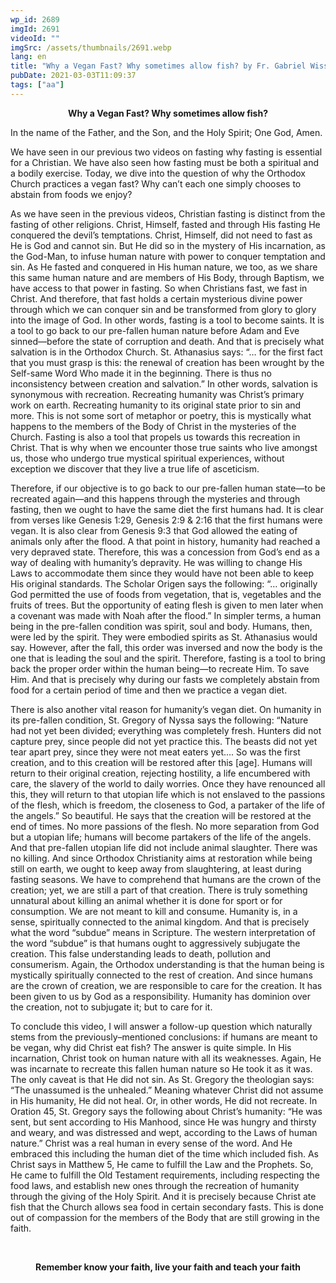 ```yaml
---
wp_id: 2689
imgId: 2691
videoId: ""
imgSrc: /assets/thumbnails/2691.webp
lang: en
title: "Why a Vegan Fast? Why sometimes allow fish? by Fr. Gabriel Wissa"
pubDate: 2021-03-03T11:09:37
tags: ["aa"]
---
```


<p style="text-align: center;"><strong>Why a Vegan Fast? Why sometimes allow fish?</strong></p>
<p><span data-contrast="auto">In the name of the Father, and the Son, and the Holy Spirit; One God, Amen. </span></p>
<p><span data-contrast="auto">We have </span><span data-contrast="auto">seen in our previous </span><span data-contrast="auto">two </span><span data-contrast="auto">videos on fasting</span><span data-contrast="auto"> why fasting is essential </span><span data-contrast="auto">for a Christian. W</span><span data-contrast="auto">e </span><span data-contrast="auto">have also seen </span><span data-contrast="auto">how fasting must </span><span data-contrast="auto">be </span><span data-contrast="auto">both a spiritual and </span><span data-contrast="auto">a </span><span data-contrast="auto">bodily exercise. Today, we </span><span data-contrast="auto">dive</span><span data-contrast="auto"> into </span><span data-contrast="auto">the question of </span><span data-contrast="auto">why</span><span data-contrast="auto"> the Orthodox Church </span><span data-contrast="auto">practices </span><span data-contrast="auto">a </span><span data-contrast="auto">vegan </span><span data-contrast="auto">fast</span><span data-contrast="auto">?</span> <span data-contrast="auto">Why </span><span data-contrast="auto">can’t </span><span data-contrast="auto">each one</span> <span data-contrast="auto">simply</span><span data-contrast="auto"> choose</span><span data-contrast="auto">s</span><span data-contrast="auto"> to abstain from foods </span><span data-contrast="auto">we</span> <span data-contrast="auto">enjoy</span><span data-contrast="auto">? </span><span data-ccp-props="{&quot;201341983&quot;:0,&quot;335559739&quot;:200,&quot;335559740&quot;:276}"> </span></p>
<p><span data-contrast="auto">As we have seen in the previous videos</span><span data-contrast="auto">, </span><span data-contrast="auto">Christian fasting is distinct from the fasting of other religions</span><span data-contrast="auto">. Christ, Himself, fasted and through His fasting He conquered </span><span data-contrast="auto">the devil’s </span><span data-contrast="auto">temptations. Christ, Himself, did not need to fast as He</span><span data-contrast="auto"> is God and</span><span data-contrast="auto"> cannot sin. </span><span data-contrast="auto">But He did so </span><span data-contrast="auto">in the mystery of His incarnation, </span><span data-contrast="auto">as the </span><span data-contrast="auto">God-Man</span><span data-contrast="auto">,</span><span data-contrast="auto"> to </span><span data-contrast="auto">infuse </span><span data-contrast="auto">human nature with </span><span data-contrast="auto">power to </span><span data-contrast="auto">conquer </span><span data-contrast="auto">temptation and </span><span data-contrast="auto">sin. </span><span data-contrast="auto">As He fasted and conquered in His human nature, we too</span><span data-contrast="auto">, </span><span data-contrast="auto">as</span><span data-contrast="auto"> we share this same human nature and are members of His </span><span data-contrast="auto">Body</span><span data-contrast="auto">,</span><span data-contrast="auto"> through Baptism</span><span data-contrast="auto">, we</span><span data-contrast="auto"> have access to that </span><span data-contrast="auto">power</span><span data-contrast="auto"> in fasting</span><span data-contrast="auto">. </span><span data-contrast="auto">So when Christians fast, we fast in Christ.</span> <span data-contrast="auto">And therefore, that fast hol</span><span data-contrast="auto">d</span><span data-contrast="auto">s a certain </span><span data-contrast="auto">mysterious divine power</span><span data-contrast="auto"> through which we can conquer sin and be transformed from glory to glory in</span><span data-contrast="auto">to</span><span data-contrast="auto"> the </span><span data-contrast="auto">image </span><span data-contrast="auto">of God</span><span data-contrast="auto">. </span><span data-contrast="auto">In other words, fasting is a tool to become saints. It is a tool to go back </span><span data-contrast="auto">to our pre-fallen human nature before Adam and Eve sinned</span><span data-contrast="auto">—b</span><span data-contrast="auto">efore </span><span data-contrast="auto">the state of </span><span data-contrast="auto">corruption and death. </span><span data-contrast="auto">And that is precisely what salvation is in the Orthodox Church. St. Athanasius says: “</span><span data-contrast="auto">… for the first fact that you must grasp is this: the renewal of creation has been wrought by the Self-same Word Who made it in the beginning. There is thus no inconsistency between creation and salvation.</span><span data-contrast="auto">”</span><span data-contrast="auto"> In other words, salvation is </span><span data-contrast="auto">synonymous with </span><span data-contrast="auto">recreation. </span><span data-contrast="auto">Recreating humanity was Christ’s </span><span data-contrast="auto">primary</span><span data-contrast="auto"> work on earth</span><span data-contrast="auto">. Recreating humanity to its original state prior to sin</span><span data-contrast="auto"> and more</span><span data-contrast="auto">. </span><span data-contrast="auto">This is not some sort of metaphor or poetry, this is mystically what happens to </span><span data-contrast="auto">the members of the Body of Christ in the mysteries of the Church</span><span data-contrast="auto">. F</span><span data-contrast="auto">asting </span><span data-contrast="auto">is a</span><span data-contrast="auto">lso a</span><span data-contrast="auto"> tool that propels </span><span data-contrast="auto">us </span><span data-contrast="auto">towards this </span><span data-contrast="auto">recreation</span><span data-contrast="auto"> in Christ</span><span data-contrast="auto">. That is why when we encounter those </span><span data-contrast="auto">true </span><span data-contrast="auto">saints who l</span><span data-contrast="auto">i</span><span data-contrast="auto">ve amongst us</span><span data-contrast="auto">, those</span> <span data-contrast="auto">who </span><span data-contrast="auto">undergo</span> <span data-contrast="auto">true mystical spiritual experiences</span><span data-contrast="auto">, without exception we discover that they live a true life of asceticism. </span><span data-ccp-props="{&quot;201341983&quot;:0,&quot;335559739&quot;:200,&quot;335559740&quot;:276}"> </span></p>
<p><span data-contrast="auto">Therefore</span><span data-contrast="auto">, if our objective is to </span><span data-contrast="auto">go back to our pre-fallen human state</span><span data-contrast="auto">—to </span><span data-contrast="auto">be recreated again</span><span data-contrast="auto">—and </span><span data-contrast="auto">this happens through the mysteries and through fasting, then we ought to </span><span data-contrast="auto">have</span><span data-contrast="auto"> the same </span><span data-contrast="auto">diet</span><span data-contrast="auto"> the first humans had. It is clear from </span><span data-contrast="auto">verses like Genesis 1:29, </span><span data-contrast="auto">Genesis 2:9 &amp; 2:16</span> <span data-contrast="auto">that the first humans were vegan. It is also clear</span><span data-contrast="auto"> from Genesis 9:3 that</span> <span data-contrast="auto">God allowed the eating of animals </span><span data-contrast="auto">only after the flood. </span><span data-contrast="auto">A that point in </span><span data-contrast="auto">history</span><span data-contrast="auto">, humanity had reached a very depraved state. </span><span data-contrast="auto">Therefore, t</span><span data-contrast="auto">his was a concession </span><span data-contrast="auto">from</span><span data-contrast="auto"> Go</span><span data-contrast="auto">d’s end</span> <span data-contrast="auto">as a way of dealing with </span><span data-contrast="auto">humanity’s depravity.</span> <span data-contrast="auto">He was willing to change His Laws to accommodate them since </span><span data-contrast="auto">they </span><span data-contrast="auto">would </span><span data-contrast="auto">have </span><span data-contrast="auto">not been able to keep His original standards</span><span data-contrast="auto">.</span> <span data-contrast="auto">The Scholar Origen says the following: “… </span><span data-contrast="auto">originally God permitted the use of foods from vegetation, that is, vegetables and the fruits of trees. But the opportunity of eating flesh is given to men later when a covenant was made with Noah after the flood.” </span><span data-contrast="auto">In </span><span data-contrast="auto">simpler terms</span><span data-contrast="auto">, a human</span><span data-contrast="auto"> being in the pre-fallen condition </span><span data-contrast="auto">was spirit, soul and body. Humans, then, were led by the spirit</span><span data-contrast="auto">. They were </span><span data-contrast="auto">embodied spirits as St. Athanasius would say. </span><span data-contrast="auto">However, after the fall, this order was inversed and now </span><span data-contrast="auto">the bod</span><span data-contrast="auto">y is the one that is leading the soul and the spirit. </span><span data-contrast="auto">Therefore, fasting is a tool to bring back the proper order within the huma</span><span data-contrast="auto">n being</span><span data-contrast="auto">—to </span><span data-contrast="auto">recreate Him. To save Him. </span><span data-contrast="auto">And that is precisely why </span><span data-contrast="auto">during our fasts we completely abstain from food for a certain </span><span data-contrast="auto">period</span> <span data-contrast="auto">of time </span><span data-contrast="auto">and then we practice a vegan diet. </span><span data-ccp-props="{&quot;201341983&quot;:0,&quot;335559739&quot;:160,&quot;335559740&quot;:259}"> </span></p>
<p><span data-contrast="auto">T</span><span data-contrast="auto">here is </span><span data-contrast="auto">also </span><span data-contrast="auto">another </span><span data-contrast="auto">vital</span><span data-contrast="auto"> reason </span><span data-contrast="auto">for </span><span data-contrast="auto">human</span><span data-contrast="auto">ity</span><span data-contrast="auto">’s</span> <span data-contrast="auto">vegan</span> <span data-contrast="auto">diet. </span><span data-contrast="auto">On humanity</span><span data-contrast="auto"> in its pre-fallen condition</span><span data-contrast="auto">,</span><span data-contrast="auto"> St. Gregory of Nyssa says the following: </span><span data-contrast="auto">“N</span><span data-contrast="auto">ature had not yet been divided; everything was completely fresh. Hunters did not capture prey, since people did not yet practice this. The beasts did not yet tear apart prey, since they were not meat eaters yet…. So was the first creation, and to this creation will be restored after this [age]. Humans will return to their original creation, rejecting hostility, a life encumbered with care, the slavery of the world to daily worries. Once they have renounced all this, they will return to that utopian life which is not enslaved to the passions of the flesh, which is freedom, the closeness to God, a partaker of the life of the angels.</span><span data-contrast="auto">”</span><span data-contrast="auto"> So beautiful. He says that </span><span data-contrast="auto">the creation will be restored at the end of times. </span><span data-contrast="auto">No more passions of the flesh. No more </span><span data-contrast="auto">separation</span><span data-contrast="auto"> from God but a utopian life</span><span data-contrast="auto">;</span><span data-contrast="auto"> humans will become partakers of the life of the angels. </span><span data-contrast="auto">And that </span><span data-contrast="auto">pre-fallen </span><span data-contrast="auto">utopian life did not include animal slaughter. There was no killing. </span><span data-contrast="auto">And since Orthodox Christianity aims at restoration while being still on </span><span data-contrast="auto">earth,</span><span data-contrast="auto"> we ought to </span><span data-contrast="auto">keep away from slaughtering, at least during fasting seasons.</span> <span data-contrast="auto">We have to comprehend that h</span><span data-contrast="auto">umans are the crown of the creation</span><span data-contrast="auto">; yet, we </span><span data-contrast="auto">are still </span><span data-contrast="auto">a </span><span data-contrast="auto">part of that creation. There is truly something unnatural about killing an animal whether it is done for sport or for </span><span data-contrast="auto">consumption.</span> <span data-contrast="auto">We are not meant to kill and consume. </span><span data-contrast="auto">Humanity is</span><span data-contrast="auto">, in a sense, spiritually connected to the animal kingdom. And that is precisely what the word </span><span data-contrast="auto">“</span><span data-contrast="auto">subdue</span><span data-contrast="auto">”</span><span data-contrast="auto"> means in Scripture. </span><span data-contrast="auto">The </span><span data-contrast="auto">western </span><span data-contrast="auto">interpretation</span> <span data-contrast="auto">of th</span><span data-contrast="auto">e</span> <span data-contrast="auto">word </span><span data-contrast="auto">“</span><span data-contrast="auto">subdue</span><span data-contrast="auto">”</span> <span data-contrast="auto">is that humans ought to </span><span data-contrast="auto">aggressively </span><span data-contrast="auto">subjugate</span> <span data-contrast="auto">the creation</span><span data-contrast="auto">. This </span><span data-contrast="auto">false </span><span data-contrast="auto">understanding leads</span> <span data-contrast="auto">to death, pollution and consumerism. </span><span data-contrast="auto">Again, t</span><span data-contrast="auto">he Orthodox understanding </span><span data-contrast="auto">is that the human being is mystically spiritually connected to the rest of creation. </span><span data-contrast="auto">And since humans are the crown of creation, we </span><span data-contrast="auto">are </span><span data-contrast="auto">responsible </span><span data-contrast="auto">to care </span><span data-contrast="auto">for the </span><span data-contrast="auto">creation. It has been given to </span><span data-contrast="auto">us</span><span data-contrast="auto"> by God as a responsibility. H</span><span data-contrast="auto">umanity has dominion over the creation, not to subjugate it</span><span data-contrast="auto">;</span><span data-contrast="auto"> but to </span><span data-contrast="auto">care for it.</span><span data-contrast="auto"> </span><span data-contrast="auto"> </span><span data-ccp-props="{&quot;201341983&quot;:0,&quot;335559739&quot;:160,&quot;335559740&quot;:259}"> </span></p>
<p><span data-contrast="auto">To conclude this video, I will answer </span><span data-contrast="auto">a </span><span data-contrast="auto">follow-up question</span><span data-contrast="auto"> which natur</span><span data-contrast="auto">a</span><span data-contrast="auto">lly stems from the </span><span data-contrast="auto">previously</span><span data-contrast="auto">&#8211;</span><span data-contrast="auto">mentioned conclusion</span><span data-contrast="auto">s: i</span><span data-contrast="auto">f humans are meant to be vegan, why did Christ eat fish?</span><span data-contrast="auto"> The answer is quite simple. In His incarnation, Christ took on human</span><span data-contrast="auto"> nature with all its weaknesses. </span><span data-contrast="auto">Again, He was incarnate to recreate this </span><span data-contrast="auto">fallen </span><span data-contrast="auto">human nature so He took it as it was. The only </span><span data-contrast="auto">caveat</span><span data-contrast="auto"> is that He did not sin. </span><span data-contrast="auto">As St. Gregory the theologian says</span><span data-contrast="auto">:</span><span data-contrast="auto"> “The unassumed is the unhealed.” Meaning whatever Christ did not assume in </span><span data-contrast="auto">His humanity</span><span data-contrast="auto">, He did not heal. Or, in other words, He did not recreate. </span><span data-contrast="auto">In Oration 45, </span><span data-contrast="auto">St. Gregory says </span><span data-contrast="auto">the following </span><span data-contrast="auto">about Christ</span><span data-contrast="auto">’s humanity</span><span data-contrast="auto">: “</span><span data-contrast="auto">He was sent, but sent according to His Manhood, since He was hungry and thirsty and weary, and was distressed and wept, according to the Laws of human nature.</span><span data-contrast="auto">”</span><span data-contrast="auto"> Christ was a real human in every sense of the word. And He embraced this including the human diet of the time</span><span data-contrast="auto"> which included fish</span><span data-contrast="auto">.</span> <span data-contrast="auto">As </span><span data-contrast="auto">Christ </span><span data-contrast="auto">says in Matthew 5, He came </span><span data-contrast="auto">to fulfill the Law and the Prophets. </span><span data-contrast="auto">So, H</span><span data-contrast="auto">e came to fulfill the Old Testament requirements</span><span data-contrast="auto">, including respecting the food laws,</span><span data-contrast="auto"> and establish new ones through </span><span data-contrast="auto">the </span><span data-contrast="auto">recreation</span><span data-contrast="auto"> of humanity</span><span data-contrast="auto"> through the giving of the Holy Spirit</span><span data-contrast="auto">.</span> <span data-contrast="auto">And it is precisely because Christ ate fish that the Church </span><span data-contrast="auto">allows sea food in certain secondary fasts. This is done out of compassion for th</span><span data-contrast="auto">e members of the Body that are still growing in the faith.</span><span data-contrast="auto"> </span><span data-ccp-props="{&quot;201341983&quot;:0,&quot;335559739&quot;:160,&quot;335559740&quot;:259}"> </span></p>
<p>&nbsp;</p>
<p style="text-align: center;"><strong>Remember know your faith, live your faith and teach your faith</strong></p>
<p>&nbsp;</p>
